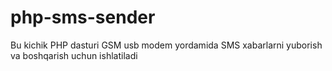 # php-sms-sender
Bu kichik PHP dasturi GSM usb modem yordamida SMS xabarlarni yuborish va boshqarish uchun ishlatiladi
